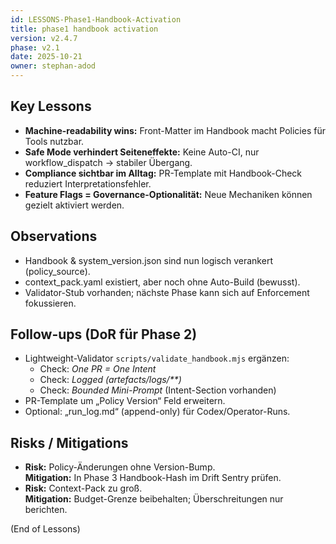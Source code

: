 ```yaml
---
id: LESSONS-Phase1-Handbook-Activation
title: phase1 handbook activation
version: v2.4.7
phase: v2.1
date: 2025-10-21
owner: stephan-adod
---
```

## Key Lessons
- **Machine-readability wins:** Front-Matter im Handbook macht Policies für Tools nutzbar.
- **Safe Mode verhindert Seiteneffekte:** Keine Auto-CI, nur workflow_dispatch → stabiler Übergang.
- **Compliance sichtbar im Alltag:** PR-Template mit Handbook-Check reduziert Interpretationsfehler.
- **Feature Flags = Governance-Optionalität:** Neue Mechaniken können gezielt aktiviert werden.

## Observations
- Handbook & system_version.json sind nun logisch verankert (policy_source).
- context_pack.yaml existiert, aber noch ohne Auto-Build (bewusst).
- Validator-Stub vorhanden; nächste Phase kann sich auf Enforcement fokussieren.

## Follow-ups (DoR für Phase 2)
- Lightweight-Validator `scripts/validate_handbook.mjs` ergänzen:
  - Check: *One PR = One Intent*
  - Check: *Logged (artefacts/logs/**)*
  - Check: *Bounded Mini-Prompt* (Intent-Section vorhanden)
- PR-Template um „Policy Version“ Feld erweitern.
- Optional: „run_log.md“ (append-only) für Codex/Operator-Runs.

## Risks / Mitigations
- **Risk:** Policy-Änderungen ohne Version-Bump.  
  **Mitigation:** In Phase 3 Handbook-Hash im Drift Sentry prüfen.
- **Risk:** Context-Pack zu groß.  
  **Mitigation:** Budget-Grenze beibehalten; Überschreitungen nur berichten.

(End of Lessons)
